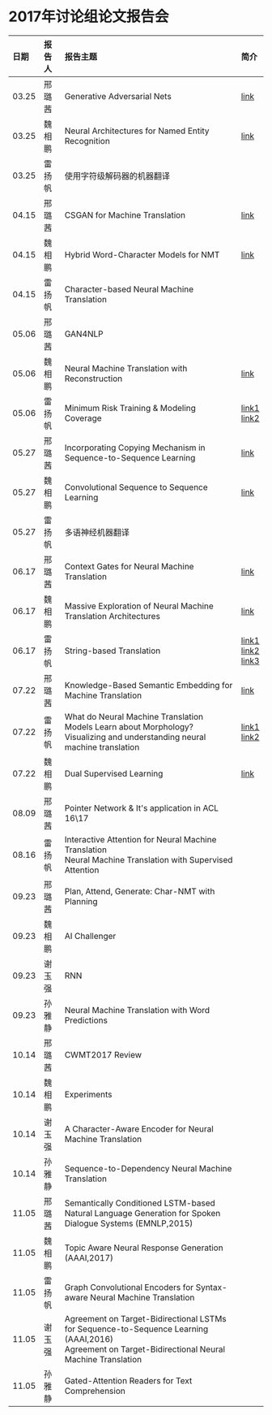 # 2017年讨论组论文报告会
| 日期| 报告人  | 报告主题 | 简介 |
|:--|:----------|:--------|:--|
| 03.25 | 邢璐茜 | Generative Adversarial Nets | [link](https://arxiv.org/abs/1406.2661) |
| 03.25 | 魏相鹏 | Neural Architectures for Named Entity Recognition | [link](https://arxiv.org/pdf/1603.01360.pdf) |
| 03.25 | 雷扬帆 | 使用字符级解码器的机器翻译 |  |
| 04.15 | 邢璐茜 | CSGAN for Machine Translation | [link](https://arxiv.org/abs/1703.04887) |
| 04.15 | 魏相鹏 | Hybrid Word-Character Models for NMT | [link](https://arxiv.org/abs/1604.00788) |
| 04.15 | 雷扬帆 | Character-based Neural Machine Translation |   |
| 05.06 | 邢璐茜 | GAN4NLP |  |
| 05.06 | 魏相鹏 | Neural Machine Translation with Reconstruction  | [link](https://arxiv.org/abs/1611.01874) |
| 05.06 | 雷扬帆 | Minimum Risk Training & Modeling Coverage | [link1](https://arxiv.org/abs/1512.02433)<br>[link2](https://arxiv.org/abs/1601.04811)</br> |
| 05.27 | 邢璐茜 | Incorporating Copying Mechanism in Sequence-to-Sequence Learning | [link](http://www.aclweb.org/anthology/P16-1154) |
| 05.27 | 魏相鹏 | Convolutional Sequence to Sequence Learning | [link](https://arxiv.org/abs/1705.03122) |
| 05.27 | 雷扬帆 | 多语神经机器翻译 |  |
| 06.17 | 邢璐茜 | Context Gates for Neural Machine Translation | [link](https://arxiv.org/abs/1608.06043) |
| 06.17 | 魏相鹏 | Massive Exploration of Neural Machine Translation Architectures | [link](https://arxiv.org/abs/1703.03906) |
| 06.17 | 雷扬帆 | String-based Translation  | [link1](https://www.isi.edu/natural-language/mt/emnlp16-nmt-grammar.pdf)<br>[link2](https://arxiv.org/abs/1704.04743)<br>[link3](https://arxiv.org/abs/1705.01020)</br> |
| 07.22 | 邢璐茜 | Knowledge-Based Semantic Embedding for Machine Translation | [link](http://aclweb.org/anthology/P16-1212) |
| 07.22 | 雷扬帆 | What do Neural Machine Translation Models Learn about Morphology?<br>Visualizing and understanding neural machine translation</br> | [link1](https://arxiv.org/abs/1704.03471)<br>[link2](http://nlp.csai.tsinghua.edu.cn/~ly/papers/acl2017_dyz.pdf)</br> |
| 07.22 | 魏相鹏 | Dual Supervised Learning | [link](https://arxiv.org/abs/1707.00415) |
| 08.09 | 邢璐茜 | Pointer Network & It's application in ACL 16\17 | |
| 08.16 | 雷扬帆 | Interactive Attention for Neural Machine Translation<br>Neural Machine Translation with Supervised Attention | |
| 09.23 | 邢璐茜 | Plan, Attend, Generate: Char-NMT with Planning | |
| 09.23 | 魏相鹏 | AI Challenger | |
| 09.23 | 谢玉强 | RNN | |
| 09.23 | 孙雅静 | Neural Machine Translation with Word Predictions | |
| 10.14 | 邢璐茜 | CWMT2017 Review | |
| 10.14 | 魏相鹏 | Experiments | |
| 10.14 | 谢玉强 | A Character-Aware Encoder for Neural Machine Translation | |
| 10.14 | 孙雅静 | Sequence-to-Dependency Neural Machine Translation | |
| 11.05 | 邢璐茜 | Semantically Conditioned LSTM-based Natural Language Generation for Spoken Dialogue Systems (EMNLP,2015) |  |
| 11.05 | 魏相鹏 | Topic Aware Neural Response Generation (AAAI,2017)| |
| 11.05 | 雷扬帆 | Graph Convolutional Encoders for Syntax-aware Neural Machine Translation | |
| 11.05 | 谢玉强 | Agreement on Target-Bidirectional LSTMs for Sequence-to-Sequence Learning (AAAI,2016) <br> Agreement on Target-Bidirectional Neural Machine Translation| |
| 11.05 | 孙雅静 | Gated-Attention Readers for Text Comprehension | |


